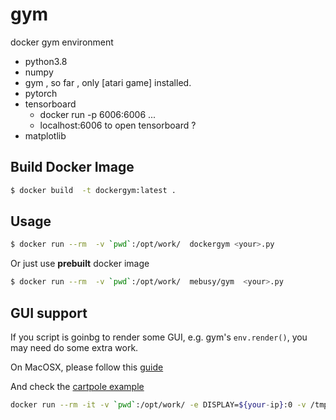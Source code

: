 # gym

docker gym environment

- python3.8
- numpy
- gym , so far , only [atari game] installed.
- pytorch
- tensorboard
  - docker run -p 6006:6006 ...
  - localhost:6006 to open tensorboard ?
- matplotlib


## Build Docker Image

```bash
$ docker build  -t dockergym:latest .
```

## Usage

```bash
$ docker run --rm  -v `pwd`:/opt/work/  dockergym <your>.py
```

Or just use **prebuilt** docker image

```bash
$ docker run --rm  -v `pwd`:/opt/work/  mebusy/gym  <your>.py
```

## GUI support

If you script is goinbg to render some GUI, e.g. gym's `env.render()`, you may need do some extra work.

On MacOSX, please follow this [guide](https://github.com/mebusy/notes/blob/master/dev_notes/docker_mac_gui_app.md)

And check the [cartpole example](./test/cartpole.py)

```bash
docker run --rm -it -v `pwd`:/opt/work/ -e DISPLAY=${your-ip}:0 -v /tmp/.X11-unix:/tmp/.X11-unix mebusy/gym <your>.py
 
```

